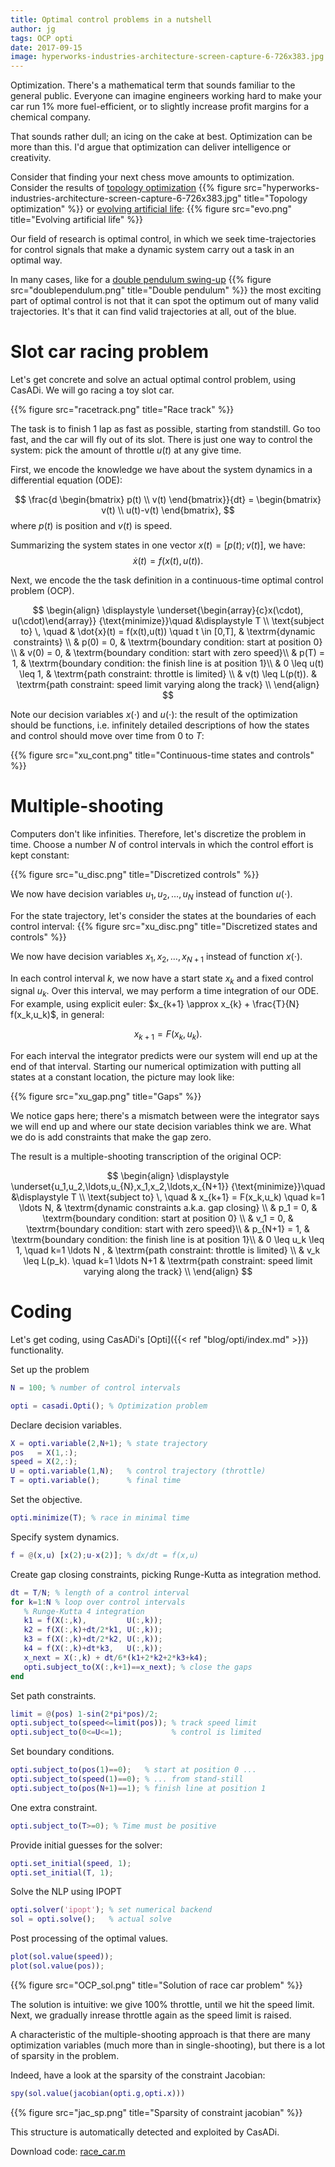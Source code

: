 ```yaml
---
title: Optimal control problems in a nutshell
author: jg
tags: OCP opti
date: 2017-09-15
image: hyperworks-industries-architecture-screen-capture-6-726x383.jpg
---
```

Optimization.
There's a mathematical term that sounds familiar to the general public.
Everyone can imagine engineers working hard to make your car run 1% more fuel-efficient,
or to slightly increase profit margins for a chemical company.

<!--more-->

That sounds rather dull; an icing on the cake at best.
Optimization can be more than this. I'd argue that optimization can deliver intelligence or creativity.

Consider that finding your next chess move amounts to optimization. Consider the results of [topology optimization](http://www.altairhyperworks.com/industry/Architecture)
{{% figure src="hyperworks-industries-architecture-screen-capture-6-726x383.jpg" title="Topology optimization" %}}
or [evolving artificial life](https://youtu.be/CXTZHHQ7ZiQ?t=1m5s):
{{% figure src="evo.png" title="Evolving artificial life" %}}

Our field of research is optimal control, in which we seek time-trajectories for control signals that make a dynamic system carry out a task in an optimal way.

In many cases, like for a [double pendulum swing-up](https://youtu.be/B6vr1x6KDaY?t=5s)
{{% figure src="doublependulum.png" title="Double pendulum" %}}
the most exciting part of optimal control is not that it can spot the optimum out of many valid trajectories.
It's that it can find valid trajectories at all, out of the blue.

# Slot car racing problem

Let's get concrete and solve an actual optimal control problem, using CasADi.
We will go racing a toy slot car.

{{% figure src="racetrack.png" title="Race track" %}}

The task is to finish 1 lap as fast as possible, starting from standstill.
Go too fast, and the car will fly out of its slot.
There is just one way to control the system: pick the amount of throttle $u(t)$ at any give time.

First, we encode the knowledge we have about the system dynamics in a differential equation (ODE):

$$
\frac{d \begin{bmatrix} p(t) \\ v(t) \end{bmatrix}}{dt} = \begin{bmatrix} v(t) \\ u(t)-v(t) \end{bmatrix},
$$
where $p(t)$ is position and $v(t)$ is speed.

Summarizing the system states in one vector $x(t) = [p(t);v(t)]$, we have:
$$
\dot{x}(t) = f(x(t),u(t)).
$$

Next, we encode the the task definition in a continuous-time optimal control problem (OCP).

$$
\begin{align}
  \displaystyle \underset{\begin{array}{c}x(\cdot), u(\cdot)\end{array}}
  {\text{minimize}}\quad &\displaystyle T \\
  \text{subject to} \, \quad
  & \dot{x}(t) = f(x(t),u(t)) \quad  t \in [0,T], & \textrm{dynamic constraints} \\
  & p(0) = 0, & \textrm{boundary condition: start at position 0}  \\
  & v(0) = 0, & \textrm{boundary condition: start with zero speed}\\
  & p(T) = 1, & \textrm{boundary condition: the finish line is at position 1}\\
  & 0 \leq u(t) \leq 1, & \textrm{path constraint: throttle is limited} \\
  & v(t) \leq L(p(t)). & \textrm{path constraint: speed limit varying along the track} \\
\end{align}
$$

Note our decision variables $x(\cdot)$ and $u(\cdot)$: the result of the optimization should be functions, i.e. infinitely detailed descriptions of how the states and control should move over time from $0$ to $T$:

{{% figure src="xu_cont.png" title="Continuous-time states and controls" %}}

# Multiple-shooting

Computers don't like infinities. Therefore, let's discretize the problem in time.
Choose a number $N$ of control intervals in which the control effort is kept constant:

{{% figure src="u_disc.png" title="Discretized controls" %}}

We now have decision variables $u_1,u_2,\ldots,u_{N}$ instead of function $u(\cdot)$.

For the state trajectory, let's consider the states at the boundaries of each control interval:
{{% figure src="xu_disc.png" title="Discretized states and controls" %}}

We now have decision variables $x_1,x_2,\ldots,x_{N+1}$ instead of function $x(\cdot)$.

In each control interval $k$, we now have a start state $x_k$ and a fixed control signal $u_k$.
Over this interval, we may perform a time integration of our ODE.
For example, using explicit euler: $x_{k+1} \approx x_{k} + \frac{T}{N} f(x_k,u_k)$, in general:

$$
x_{k+1} = F(x_k,u_k).
$$

For each interval the integrator predicts were our system will end up at the end of that interval.
Starting our numerical optimization with putting all states at a constant location, the picture may look like:

{{% figure src="xu_gap.png" title="Gaps" %}}

We notice gaps here; there's a mismatch between were the integrator says we will end up and where our state decision variables think we are.
What we do is add constraints that make the gap zero.

The result is a multiple-shooting transcription of the original OCP:

$$
\begin{align}
  \displaystyle \underset{u_1,u_2,\ldots,u_{N},x_1,x_2,\ldots,x_{N+1}}
  {\text{minimize}}\quad &\displaystyle T \\
  \text{subject to} \, \quad
  & x_{k+1} = F(x_k,u_k) \quad  k=1 \ldots N, & \textrm{dynamic constraints a.k.a. gap closing} \\
  & p_1 = 0, & \textrm{boundary condition: start at position 0}  \\
  & v_1 = 0, & \textrm{boundary condition: start with zero speed}\\
  & p_{N+1} = 1, & \textrm{boundary condition: the finish line is at position 1}\\
  & 0 \leq u_k \leq 1, \quad  k=1 \ldots N , & \textrm{path constraint: throttle is limited} \\
  & v_k \leq L(p_k). \quad  k=1 \ldots N+1 & \textrm{path constraint: speed limit varying along the track} \\
\end{align}
$$

# Coding

Let's get coding, using CasADi's [Opti]({{< ref "blog/opti/index.md" >}}) functionality.

Set up the problem
```matlab
N = 100; % number of control intervals

opti = casadi.Opti(); % Optimization problem
```

Declare decision variables.

```matlab
X = opti.variable(2,N+1); % state trajectory
pos   = X(1,:);
speed = X(2,:);
U = opti.variable(1,N);   % control trajectory (throttle)
T = opti.variable();      % final time
```

Set the objective.
```matlab
opti.minimize(T); % race in minimal time
```

Specify system dynamics.
```matlab
f = @(x,u) [x(2);u-x(2)]; % dx/dt = f(x,u)
```

Create gap closing constraints, picking Runge-Kutta as integration method.

```matlab
dt = T/N; % length of a control interval
for k=1:N % loop over control intervals
   % Runge-Kutta 4 integration
   k1 = f(X(:,k),         U(:,k));
   k2 = f(X(:,k)+dt/2*k1, U(:,k));
   k3 = f(X(:,k)+dt/2*k2, U(:,k));
   k4 = f(X(:,k)+dt*k3,   U(:,k));
   x_next = X(:,k) + dt/6*(k1+2*k2+2*k3+k4);
   opti.subject_to(X(:,k+1)==x_next); % close the gaps
end
```

Set path constraints.
```matlab
limit = @(pos) 1-sin(2*pi*pos)/2;
opti.subject_to(speed<=limit(pos)); % track speed limit
opti.subject_to(0<=U<=1);           % control is limited
```

Set boundary conditions.
```matlab
opti.subject_to(pos(1)==0);   % start at position 0 ...
opti.subject_to(speed(1)==0); % ... from stand-still
opti.subject_to(pos(N+1)==1); % finish line at position 1
```

One extra constraint.
```matlab
opti.subject_to(T>=0); % Time must be positive
```

Provide initial guesses for the solver:
```matlab
opti.set_initial(speed, 1);
opti.set_initial(T, 1);
```

Solve the NLP using IPOPT

```matlab
opti.solver('ipopt'); % set numerical backend
sol = opti.solve();   % actual solve
```


Post processing of the optimal values.
```matlab
plot(sol.value(speed));
plot(sol.value(pos));
```

{{% figure src="OCP_sol.png" title="Solution of race car problem" %}}

The solution is intuitive: we give 100% throttle, until we hit the speed limit. Next, we gradually inrease throttle again as the speed limit is raised.


A characteristic of the multiple-shooting approach is that there are many optimization variables (much more than in single-shooting),
but there is a lot of sparsity in the problem.

Indeed, have a look at the sparsity of the constraint Jacobian:
```matlab
spy(sol.value(jacobian(opti.g,opti.x)))
```

{{% figure src="jac_sp.png" title="Sparsity of constraint jacobian" %}}

This structure is automatically detected and exploited by CasADi.

Download code: [race_car.m](race_car.m)
